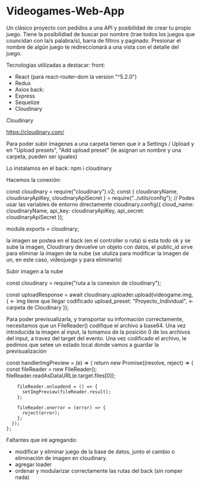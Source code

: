 # Videogames-Web-App

Un clásico proyecto con pedidos a una API y posibilidad de crear tu propio juego.
Tiene la posibilidiad de buscar por nombre (trae todos los juegos que councidan con la/s palabra/s), barra de filtros y paginado.
Presionar el nombre de algún juego te redireccionará a una vista con el detalle del juego.

Tecnologias utilizadas a destacar:
front:
  - React (para react-router-dom la version "^5.2.0")
  - Redux
  - Axios
back:
  - Express
  - Sequelize
  - Cloudinary


Cloudinary

https://cloudinary.com/

Para poder subir imagenes a una carpeta tienen que ir a Settings / Upload y en "Upload presets", "Add upload preset" (le asignan un nombre y una carpeta, pueden ser iguales)

Lo instalamos en el back:
  npm i cloudinary

Hacemos la conexión:

  const cloudinary = require("cloudinary").v2;
  const { cloudinaryName, cloudinaryApiKey, cloudinaryApiSecret } = require("../utils/config");
  // Podes usar las variables de entorno directamente
  cloudinary.config({
    cloud_name: cloudinaryName,
    api_key: cloudinaryApiKey,
    api_secret: cloudinaryApiSecret
  });

  module.exports = cloudinary;

la imagen se postea en el back (en el controller o ruta)
si esta todo ok y se sube la imagen, Cloudinary devuelve un objeto con datos, el public_id sirve para eliminar la imagen de la nube (se utuliza para modificar la imagen de un, en este caso, videojuego y para eliminarlo)

Subir imagen a la nube

  const cloudinary = require("ruta a la conexion de cloudinary");

  const uploadResponse = await cloudinary.uploader.upload(videogame.img, { <- img tiene que llegar codificado
    upload_preset: "Proyecto_Individual", <- carpeta de Cloudinary
  });


Para poder previsualizarla, y transportar su información correctamente, necesitamos que un FileReader() codifique el archivo a base64. Una vez introducida la imagen al input, la tomamos de la posición 0 de los archivos del input, a travez del target del evento.
Una vez codificado el archivo, le pedimos que setee un estado local donde vamos a guardar la previsualización

  const handlerImgPreview = (e) => {
      return new Promise((resolve, reject) => {
        const fileReader = new FileReader();
        fileReader.readAsDataURL(e.target.files[0]);

        fileReader.onloadend = () => {
          setImgPreview(fileReader.result);
        };

        fileReader.onerror = (error) => {
          reject(error);
        };
      });
    };


Faltantes que iré agregando:
 - modificar y eliminar juego de la base de datos, junto el cambio o eliminación de imagen en cloudinary.
 - agregar loader
 - ordenar y modularizar correctamente las rutas del back (sin romper nada)
